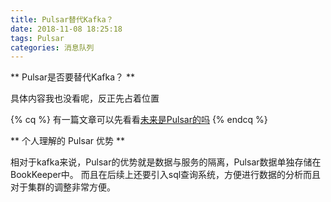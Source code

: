 ```yaml
---
title: Pulsar替代Kafka？
date: 2018-11-08 18:25:18
tags: Pulsar
categories: 消息队列
---
```


** Pulsar是否要替代Kafka？ **

<!-- more -->

具体内容我也没看呢，反正先占着位置

{% cq %}
有一篇文章可以先看看[未来是Pulsar的吗](https://blog.csdn.net/liyiming2017/article/details/82875068)
{% endcq %}

** 个人理解的 Pulsar 优势 **

相对于kafka来说，Pulsar的优势就是数据与服务的隔离，Pulsar数据单独存储在BookKeeper中。
而且在后续上还要引入sql查询系统，方便进行数据的分析而且对于集群的调整非常方便。
